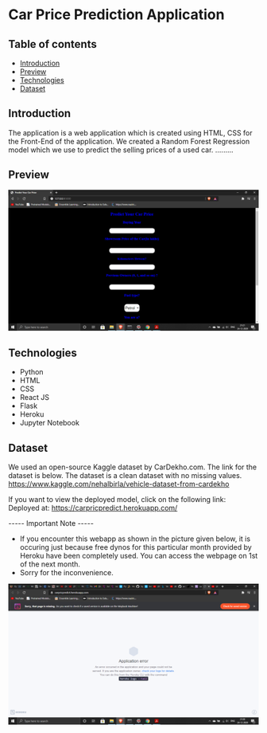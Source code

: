 # Car Price Prediction Application

## Table of contents
* [Introduction](#introduction)
* [Preview](#preview)
* [Technologies](#technologies)
* [Dataset](#dataset)

## Introduction
The application is a web application which is created using HTML, CSS for the Front-End of the application. We created a Random Forest Regression model which we use to predict the selling prices of a used car. .........

## Preview
![](Preview.png)

## Technologies
* Python 
* HTML 
* CSS
* React JS
* Flask
* Heroku
* Jupyter Notebook

## Dataset 
We used an open-source Kaggle dataset by CarDekho.com. The link for the dataset is below. The dataset is a clean dataset with no missing values.
https://www.kaggle.com/nehalbirla/vehicle-dataset-from-cardekho

If you want to view the deployed model, click on the following link:
Deployed at: https://carpricpredict.herokuapp.com/

----- Important Note -----
* If you encounter this webapp as shown in the picture given below, it is occuring just because free dynos for this particular month provided by Heroku have been completely used. You can access the webpage on 1st of the next month.
* Sorry for the inconvenience.

![ProblemEncounter](Incon.png)
